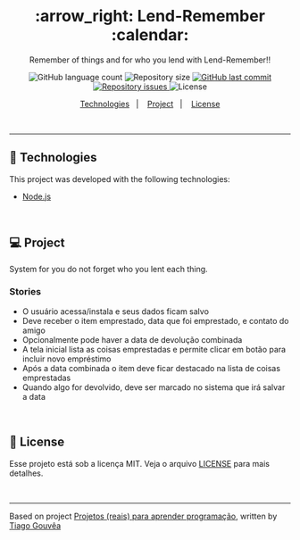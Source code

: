 <br/>

<h1 align="center">
  :arrow_right: Lend-Remember :calendar:
</h1>

<p align="center">Remember of things and for who you lend with Lend-Remember!!</p>

<p align="center">
  <img alt="GitHub language count" src="https://img.shields.io/github/languages/count/alefemoreira/lend-remember?color=blue">

  <img alt="Repository size" src="https://img.shields.io/github/repo-size/alefemoreira/lend-remember?color=blue">
  
  <a href="https://github.com/alefemoreira/lend-remember/commits/master">
    <img alt="GitHub last commit" src="https://img.shields.io/github/last-commit/alefemoreira/lend-remember?color=blue">
  </a>

  <a href="https://github.com/alefemoreira/lend-remember/issues">
    <img alt="Repository issues" src="https://img.shields.io/github/issues/alefemoreira/lend-remember?color=blue">
  </a>

  <img alt="License" src="https://img.shields.io/badge/license-MIT-brightgreen?color=blue">
</p>

<p align="center">
  <a href="#rocket-technologies">Technologies</a>&nbsp;&nbsp;&nbsp;|&nbsp;&nbsp;&nbsp;
  <a href="#computer-project">Project</a>&nbsp;&nbsp;&nbsp;|&nbsp;&nbsp;&nbsp;
  <a href="#memo-license">License</a>
</p>

<br>

---

## :rocket: Technologies

This project was developed with the following technologies:

- [Node.js](https://nodejs.org/en/)

<br/>

## :computer: Project

System for you do not forget who you lent each thing.

### Stories

* O usuário acessa/instala e seus dados ficam salvo
* Deve receber o item emprestado, data que foi emprestado, e contato do amigo
* Opcionalmente pode haver a data de devolução combinada
* A tela inicial lista as coisas emprestadas e permite clicar em botão para incluir novo empréstimo
* Após a data combinada o item deve ficar destacado na lista de coisas emprestadas
* Quando algo for devolvido, deve ser marcado no sistema que irá salvar a data

<br/>

## :memo: License

Esse projeto está sob a licença MIT. Veja o arquivo [LICENSE](LICENSE) para mais detalhes.

<br/>

---
Based on project [Projetos (reais) para aprender programação](https://www.tiagogouvea.com.br/profissional/projetos-reais-aprender-programacao/), written by [Tiago Gouvêa](https://github.com/TiagoGouvea)
